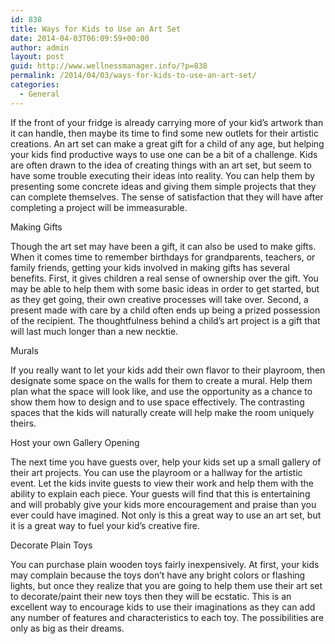 ```yaml
---
id: 838
title: Ways for Kids to Use an Art Set
date: 2014-04-03T06:09:59+00:00
author: admin
layout: post
guid: http://www.wellnessmanager.info/?p=838
permalink: /2014/04/03/ways-for-kids-to-use-an-art-set/
categories:
  - General
---
```

If the front of your fridge is already carrying more of your kid’s artwork than it can handle, then maybe its time to find some new outlets for their artistic creations. An art set can make a great gift for a child of any age, but helping your kids find productive ways to use one can be a bit of a challenge. Kids are often drawn to the idea of creating things with an art set, but seem to have some trouble executing their ideas into reality. You can help them by presenting some concrete ideas and giving them simple projects that they can complete themselves. The sense of satisfaction that they will have after completing a project will be immeasurable.

Making Gifts

Though the art set may have been a gift, it can also be used to make gifts. When it comes time to remember birthdays for grandparents, teachers, or family friends, getting your kids involved in making gifts has several benefits. First, it gives children a real sense of ownership over the gift. You may be able to help them with some basic ideas in order to get started, but as they get going, their own creative processes will take over. Second, a present made with care by a child often ends up being a prized possession of the recipient. The thoughtfulness behind a child’s art project is a gift that will last much longer than a new necktie.

Murals

If you really want to let your kids add their own flavor to their playroom, then designate some space on the walls for them to create a mural. Help them plan what the space will look like, and use the opportunity as a chance to show them how to design and to use space effectively. The contrasting spaces that the kids will naturally create will help make the room uniquely theirs.

Host your own Gallery Opening

The next time you have guests over, help your kids set up a small gallery of their art projects. You can use the playroom or a hallway for the artistic event. Let the kids invite guests to view their work and help them with the ability to explain each piece. Your guests will find that this is entertaining and will probably give your kids more encouragement and praise than you ever could have imagined. Not only is this a great way to use an art set, but it is a great way to fuel your kid’s creative fire.

Decorate Plain Toys

You can purchase plain wooden toys fairly inexpensively. At first, your kids may complain because the toys don’t have any bright colors or flashing lights, but once they realize that you are going to help them use their art set to decorate/paint their new toys then they will be ecstatic. This is an excellent way to encourage kids to use their imaginations as they can add any number of features and characteristics to each toy. The possibilities are only as big as their dreams.